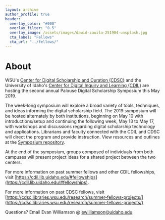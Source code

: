 ```yaml
---
layout: archive
author_profile: true
header:
  overlay_color: "#000"
  overlay_filter: "0.5"
  overlay_image: /assets/images/dawid-zawila-251904-unsplash.jpg
  cta_label: "Fellows"
  cta_url: "../fellows/"
---
```

# About

WSU's <a href='https://cdsc.libraries.wsu.edu/'>Center for Digital Scholarship and Curation (CDSC)</a> and the University of Idaho's <a href='https://cdil.lib.uidaho.edu/'>Center for Digital Inquiry and Learning (CDIL)</a> are hosting the second annual Palouse Digital Scholarship Symposium this May 2019.

The week-long symposium will explore a broad variety of tools, techniques, and ideas informing the digital scholarship field. 
The 2019 symposium will be hosted alternately by both institutions, beginning on May 10 with introductions/setup and continuing the following week, May 13 to May 17, with workshops and discussions regarding digital scholarship technology and applications. 
Librarians and faculty connected with the CDIL and CDSC will direct the program and provide instruction.
View resources and outlines at the [Symposium repository](https://github.com/PalouseDH/symposium).

At the end of the symposium, groups composed of individuals from both campuses will present project ideas for a shared project between the two centers.

For more information on past summer fellows and other CDIL fellowships, visit [https://cdil.lib.uidaho.edu/#fellowships](https://cdil.lib.uidaho.edu/#fellowships). 

For more information on past CDSC fellows, visit [https://cdsc.libraries.wsu.edu/research/summer-fellows-projects/](https://cdsc.libraries.wsu.edu/research/summer-fellows-projects/)
 

Questions? Email Evan Williamson @ ewilliamson@uidaho.edu
